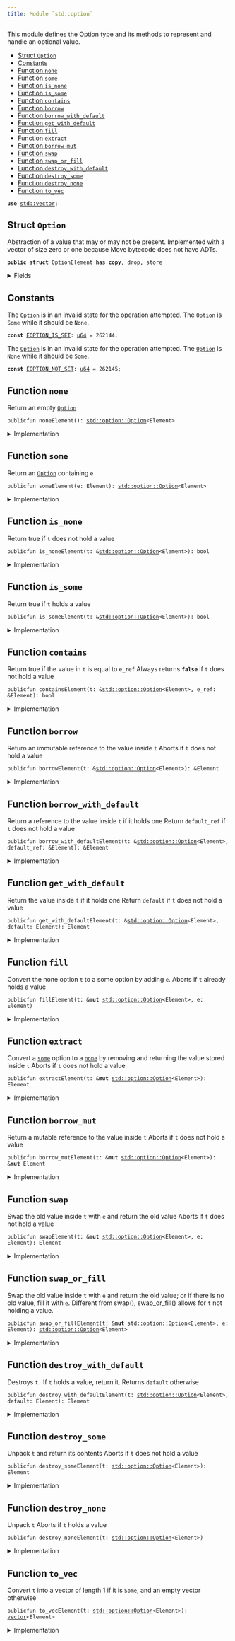 ```yaml
---
title: Module `std::option`
---
```


This module defines the Option type and its methods to represent and handle an optional value.


-  [Struct `Option`](#std_option_Option)
-  [Constants](#@Constants_0)
-  [Function `none`](#std_option_none)
-  [Function `some`](#std_option_some)
-  [Function `is_none`](#std_option_is_none)
-  [Function `is_some`](#std_option_is_some)
-  [Function `contains`](#std_option_contains)
-  [Function `borrow`](#std_option_borrow)
-  [Function `borrow_with_default`](#std_option_borrow_with_default)
-  [Function `get_with_default`](#std_option_get_with_default)
-  [Function `fill`](#std_option_fill)
-  [Function `extract`](#std_option_extract)
-  [Function `borrow_mut`](#std_option_borrow_mut)
-  [Function `swap`](#std_option_swap)
-  [Function `swap_or_fill`](#std_option_swap_or_fill)
-  [Function `destroy_with_default`](#std_option_destroy_with_default)
-  [Function `destroy_some`](#std_option_destroy_some)
-  [Function `destroy_none`](#std_option_destroy_none)
-  [Function `to_vec`](#std_option_to_vec)


<pre><code><b>use</b> <a href="std/vector.md#std_vector">std::vector</a>;
</code></pre>



<a name="std_option_Option"></a>

## Struct `Option`

Abstraction of a value that may or may not be present. Implemented with a vector of size
zero or one because Move bytecode does not have ADTs.


<pre><code><b>public</b> <b>struct</b> OptionElement <b>has</b> <b>copy</b>, drop, store
</code></pre>



<details>
<summary>Fields</summary>


<dl>
<dt>
<code>vec: <a href="std/vector.md#std_vector">vector</a>&lt;Element&gt;</code>
</dt>
<dd>
</dd>
</dl>


</details>

<a name="@Constants_0"></a>

## Constants


<a name="std_option_EOPTION_IS_SET"></a>

The <code><a href="std/option.md#std_option_Option">Option</a></code> is in an invalid state for the operation attempted.
The <code><a href="std/option.md#std_option_Option">Option</a></code> is <code>Some</code> while it should be <code>None</code>.


<pre><code><b>const</b> <a href="std/option.md#std_option_EOPTION_IS_SET">EOPTION_IS_SET</a>: <a href="std/u64.md#std_u64">u64</a> = 262144;
</code></pre>



<a name="std_option_EOPTION_NOT_SET"></a>

The <code><a href="std/option.md#std_option_Option">Option</a></code> is in an invalid state for the operation attempted.
The <code><a href="std/option.md#std_option_Option">Option</a></code> is <code>None</code> while it should be <code>Some</code>.


<pre><code><b>const</b> <a href="std/option.md#std_option_EOPTION_NOT_SET">EOPTION_NOT_SET</a>: <a href="std/u64.md#std_u64">u64</a> = 262145;
</code></pre>



<a name="std_option_none"></a>

## Function `none`

Return an empty <code><a href="std/option.md#std_option_Option">Option</a></code>


<pre><code>publicfun noneElement(): <a href="std/option.md#std_option_Option">std::option::Option</a>&lt;Element&gt;
</code></pre>



<details>
<summary>Implementation</summary>


<pre><code><b>public</b> <b>fun</b> <a href="std/option.md#std_option_none">none</a>&lt;Element&gt;(): <a href="std/option.md#std_option_Option">Option</a>&lt;Element&gt; {
    <a href="std/option.md#std_option_Option">Option</a> { vec: <a href="std/vector.md#std_vector_empty">vector::empty</a>() }
}
</code></pre>



</details>

<a name="std_option_some"></a>

## Function `some`

Return an <code><a href="std/option.md#std_option_Option">Option</a></code> containing <code>e</code>


<pre><code>publicfun someElement(e: Element): <a href="std/option.md#std_option_Option">std::option::Option</a>&lt;Element&gt;
</code></pre>



<details>
<summary>Implementation</summary>


<pre><code><b>public</b> <b>fun</b> <a href="std/option.md#std_option_some">some</a>&lt;Element&gt;(e: Element): <a href="std/option.md#std_option_Option">Option</a>&lt;Element&gt; {
    <a href="std/option.md#std_option_Option">Option</a> { vec: <a href="std/vector.md#std_vector_singleton">vector::singleton</a>(e) }
}
</code></pre>



</details>

<a name="std_option_is_none"></a>

## Function `is_none`

Return true if <code>t</code> does not hold a value


<pre><code>publicfun is_noneElement(t: &<a href="std/option.md#std_option_Option">std::option::Option</a>&lt;Element&gt;): bool
</code></pre>



<details>
<summary>Implementation</summary>


<pre><code><b>public</b> <b>fun</b> <a href="std/option.md#std_option_is_none">is_none</a>&lt;Element&gt;(t: &<a href="std/option.md#std_option_Option">Option</a>&lt;Element&gt;): bool {
    t.vec.is_empty()
}
</code></pre>



</details>

<a name="std_option_is_some"></a>

## Function `is_some`

Return true if <code>t</code> holds a value


<pre><code>publicfun is_someElement(t: &<a href="std/option.md#std_option_Option">std::option::Option</a>&lt;Element&gt;): bool
</code></pre>



<details>
<summary>Implementation</summary>


<pre><code><b>public</b> <b>fun</b> <a href="std/option.md#std_option_is_some">is_some</a>&lt;Element&gt;(t: &<a href="std/option.md#std_option_Option">Option</a>&lt;Element&gt;): bool {
    !t.vec.is_empty()
}
</code></pre>



</details>

<a name="std_option_contains"></a>

## Function `contains`

Return true if the value in <code>t</code> is equal to <code>e_ref</code>
Always returns <code><b>false</b></code> if <code>t</code> does not hold a value


<pre><code>publicfun containsElement(t: &<a href="std/option.md#std_option_Option">std::option::Option</a>&lt;Element&gt;, e_ref: &Element): bool
</code></pre>



<details>
<summary>Implementation</summary>


<pre><code><b>public</b> <b>fun</b> <a href="std/option.md#std_option_contains">contains</a>&lt;Element&gt;(t: &<a href="std/option.md#std_option_Option">Option</a>&lt;Element&gt;, e_ref: &Element): bool {
    t.vec.<a href="std/option.md#std_option_contains">contains</a>(e_ref)
}
</code></pre>



</details>

<a name="std_option_borrow"></a>

## Function `borrow`

Return an immutable reference to the value inside <code>t</code>
Aborts if <code>t</code> does not hold a value


<pre><code>publicfun borrowElement(t: &<a href="std/option.md#std_option_Option">std::option::Option</a>&lt;Element&gt;): &Element
</code></pre>



<details>
<summary>Implementation</summary>


<pre><code><b>public</b> <b>fun</b> <a href="std/option.md#std_option_borrow">borrow</a>&lt;Element&gt;(t: &<a href="std/option.md#std_option_Option">Option</a>&lt;Element&gt;): &Element {
    <b>assert</b>!(t.<a href="std/option.md#std_option_is_some">is_some</a>(), <a href="std/option.md#std_option_EOPTION_NOT_SET">EOPTION_NOT_SET</a>);
    &t.vec[0]
}
</code></pre>



</details>

<a name="std_option_borrow_with_default"></a>

## Function `borrow_with_default`

Return a reference to the value inside <code>t</code> if it holds one
Return <code>default_ref</code> if <code>t</code> does not hold a value


<pre><code>publicfun borrow_with_defaultElement(t: &<a href="std/option.md#std_option_Option">std::option::Option</a>&lt;Element&gt;, default_ref: &Element): &Element
</code></pre>



<details>
<summary>Implementation</summary>


<pre><code><b>public</b> <b>fun</b> <a href="std/option.md#std_option_borrow_with_default">borrow_with_default</a>&lt;Element&gt;(t: &<a href="std/option.md#std_option_Option">Option</a>&lt;Element&gt;, default_ref: &Element): &Element {
    <b>let</b> vec_ref = &t.vec;
    <b>if</b> (vec_ref.is_empty()) default_ref
    <b>else</b> &vec_ref[0]
}
</code></pre>



</details>

<a name="std_option_get_with_default"></a>

## Function `get_with_default`

Return the value inside <code>t</code> if it holds one
Return <code>default</code> if <code>t</code> does not hold a value


<pre><code>publicfun get_with_defaultElement(t: &<a href="std/option.md#std_option_Option">std::option::Option</a>&lt;Element&gt;, default: Element): Element
</code></pre>



<details>
<summary>Implementation</summary>


<pre><code><b>public</b> <b>fun</b> <a href="std/option.md#std_option_get_with_default">get_with_default</a>&lt;Element: <b>copy</b> + drop&gt;(t: &<a href="std/option.md#std_option_Option">Option</a>&lt;Element&gt;, default: Element): Element {
    <b>let</b> vec_ref = &t.vec;
    <b>if</b> (vec_ref.is_empty()) default
    <b>else</b> vec_ref[0]
}
</code></pre>



</details>

<a name="std_option_fill"></a>

## Function `fill`

Convert the none option <code>t</code> to a some option by adding <code>e</code>.
Aborts if <code>t</code> already holds a value


<pre><code>publicfun fillElement(t: &<b>mut</b> <a href="std/option.md#std_option_Option">std::option::Option</a>&lt;Element&gt;, e: Element)
</code></pre>



<details>
<summary>Implementation</summary>


<pre><code><b>public</b> <b>fun</b> <a href="std/option.md#std_option_fill">fill</a>&lt;Element&gt;(t: &<b>mut</b> <a href="std/option.md#std_option_Option">Option</a>&lt;Element&gt;, e: Element) {
    <b>let</b> vec_ref = &<b>mut</b> t.vec;
    <b>if</b> (vec_ref.is_empty()) vec_ref.push_back(e)
    <b>else</b> <b>abort</b> <a href="std/option.md#std_option_EOPTION_IS_SET">EOPTION_IS_SET</a>
}
</code></pre>



</details>

<a name="std_option_extract"></a>

## Function `extract`

Convert a <code><a href="std/option.md#std_option_some">some</a></code> option to a <code><a href="std/option.md#std_option_none">none</a></code> by removing and returning the value stored inside <code>t</code>
Aborts if <code>t</code> does not hold a value


<pre><code>publicfun extractElement(t: &<b>mut</b> <a href="std/option.md#std_option_Option">std::option::Option</a>&lt;Element&gt;): Element
</code></pre>



<details>
<summary>Implementation</summary>


<pre><code><b>public</b> <b>fun</b> <a href="std/option.md#std_option_extract">extract</a>&lt;Element&gt;(t: &<b>mut</b> <a href="std/option.md#std_option_Option">Option</a>&lt;Element&gt;): Element {
    <b>assert</b>!(t.<a href="std/option.md#std_option_is_some">is_some</a>(), <a href="std/option.md#std_option_EOPTION_NOT_SET">EOPTION_NOT_SET</a>);
    t.vec.pop_back()
}
</code></pre>



</details>

<a name="std_option_borrow_mut"></a>

## Function `borrow_mut`

Return a mutable reference to the value inside <code>t</code>
Aborts if <code>t</code> does not hold a value


<pre><code>publicfun borrow_mutElement(t: &<b>mut</b> <a href="std/option.md#std_option_Option">std::option::Option</a>&lt;Element&gt;): &<b>mut</b> Element
</code></pre>



<details>
<summary>Implementation</summary>


<pre><code><b>public</b> <b>fun</b> <a href="std/option.md#std_option_borrow_mut">borrow_mut</a>&lt;Element&gt;(t: &<b>mut</b> <a href="std/option.md#std_option_Option">Option</a>&lt;Element&gt;): &<b>mut</b> Element {
    <b>assert</b>!(t.<a href="std/option.md#std_option_is_some">is_some</a>(), <a href="std/option.md#std_option_EOPTION_NOT_SET">EOPTION_NOT_SET</a>);
    &<b>mut</b> t.vec[0]
}
</code></pre>



</details>

<a name="std_option_swap"></a>

## Function `swap`

Swap the old value inside <code>t</code> with <code>e</code> and return the old value
Aborts if <code>t</code> does not hold a value


<pre><code>publicfun swapElement(t: &<b>mut</b> <a href="std/option.md#std_option_Option">std::option::Option</a>&lt;Element&gt;, e: Element): Element
</code></pre>



<details>
<summary>Implementation</summary>


<pre><code><b>public</b> <b>fun</b> <a href="std/option.md#std_option_swap">swap</a>&lt;Element&gt;(t: &<b>mut</b> <a href="std/option.md#std_option_Option">Option</a>&lt;Element&gt;, e: Element): Element {
    <b>assert</b>!(t.<a href="std/option.md#std_option_is_some">is_some</a>(), <a href="std/option.md#std_option_EOPTION_NOT_SET">EOPTION_NOT_SET</a>);
    <b>let</b> vec_ref = &<b>mut</b> t.vec;
    <b>let</b> old_value = vec_ref.pop_back();
    vec_ref.push_back(e);
    old_value
}
</code></pre>



</details>

<a name="std_option_swap_or_fill"></a>

## Function `swap_or_fill`

Swap the old value inside <code>t</code> with <code>e</code> and return the old value;
or if there is no old value, fill it with <code>e</code>.
Different from swap(), swap_or_fill() allows for <code>t</code> not holding a value.


<pre><code>publicfun swap_or_fillElement(t: &<b>mut</b> <a href="std/option.md#std_option_Option">std::option::Option</a>&lt;Element&gt;, e: Element): <a href="std/option.md#std_option_Option">std::option::Option</a>&lt;Element&gt;
</code></pre>



<details>
<summary>Implementation</summary>


<pre><code><b>public</b> <b>fun</b> <a href="std/option.md#std_option_swap_or_fill">swap_or_fill</a>&lt;Element&gt;(t: &<b>mut</b> <a href="std/option.md#std_option_Option">Option</a>&lt;Element&gt;, e: Element): <a href="std/option.md#std_option_Option">Option</a>&lt;Element&gt; {
    <b>let</b> vec_ref = &<b>mut</b> t.vec;
    <b>let</b> old_value = <b>if</b> (vec_ref.is_empty()) <a href="std/option.md#std_option_none">none</a>()
    <b>else</b> <a href="std/option.md#std_option_some">some</a>(vec_ref.pop_back());
    vec_ref.push_back(e);
    old_value
}
</code></pre>



</details>

<a name="std_option_destroy_with_default"></a>

## Function `destroy_with_default`

Destroys <code>t.</code> If <code>t</code> holds a value, return it. Returns <code>default</code> otherwise


<pre><code>publicfun destroy_with_defaultElement(t: <a href="std/option.md#std_option_Option">std::option::Option</a>&lt;Element&gt;, default: Element): Element
</code></pre>



<details>
<summary>Implementation</summary>


<pre><code><b>public</b> <b>fun</b> <a href="std/option.md#std_option_destroy_with_default">destroy_with_default</a>&lt;Element: drop&gt;(t: <a href="std/option.md#std_option_Option">Option</a>&lt;Element&gt;, default: Element): Element {
    <b>let</b> <a href="std/option.md#std_option_Option">Option</a> { <b>mut</b> vec } = t;
    <b>if</b> (vec.is_empty()) default
    <b>else</b> vec.pop_back()
}
</code></pre>



</details>

<a name="std_option_destroy_some"></a>

## Function `destroy_some`

Unpack <code>t</code> and return its contents
Aborts if <code>t</code> does not hold a value


<pre><code>publicfun destroy_someElement(t: <a href="std/option.md#std_option_Option">std::option::Option</a>&lt;Element&gt;): Element
</code></pre>



<details>
<summary>Implementation</summary>


<pre><code><b>public</b> <b>fun</b> <a href="std/option.md#std_option_destroy_some">destroy_some</a>&lt;Element&gt;(t: <a href="std/option.md#std_option_Option">Option</a>&lt;Element&gt;): Element {
    <b>assert</b>!(t.<a href="std/option.md#std_option_is_some">is_some</a>(), <a href="std/option.md#std_option_EOPTION_NOT_SET">EOPTION_NOT_SET</a>);
    <b>let</b> <a href="std/option.md#std_option_Option">Option</a> { <b>mut</b> vec } = t;
    <b>let</b> elem = vec.pop_back();
    vec.destroy_empty();
    elem
}
</code></pre>



</details>

<a name="std_option_destroy_none"></a>

## Function `destroy_none`

Unpack <code>t</code>
Aborts if <code>t</code> holds a value


<pre><code>publicfun destroy_noneElement(t: <a href="std/option.md#std_option_Option">std::option::Option</a>&lt;Element&gt;)
</code></pre>



<details>
<summary>Implementation</summary>


<pre><code><b>public</b> <b>fun</b> <a href="std/option.md#std_option_destroy_none">destroy_none</a>&lt;Element&gt;(t: <a href="std/option.md#std_option_Option">Option</a>&lt;Element&gt;) {
    <b>assert</b>!(t.<a href="std/option.md#std_option_is_none">is_none</a>(), <a href="std/option.md#std_option_EOPTION_IS_SET">EOPTION_IS_SET</a>);
    <b>let</b> <a href="std/option.md#std_option_Option">Option</a> { vec } = t;
    vec.destroy_empty()
}
</code></pre>



</details>

<a name="std_option_to_vec"></a>

## Function `to_vec`

Convert <code>t</code> into a vector of length 1 if it is <code>Some</code>,
and an empty vector otherwise


<pre><code>publicfun to_vecElement(t: <a href="std/option.md#std_option_Option">std::option::Option</a>&lt;Element&gt;): <a href="std/vector.md#std_vector">vector</a>&lt;Element&gt;
</code></pre>



<details>
<summary>Implementation</summary>


<pre><code><b>public</b> <b>fun</b> <a href="std/option.md#std_option_to_vec">to_vec</a>&lt;Element&gt;(t: <a href="std/option.md#std_option_Option">Option</a>&lt;Element&gt;): <a href="std/vector.md#std_vector">vector</a>&lt;Element&gt; {
    <b>let</b> <a href="std/option.md#std_option_Option">Option</a> { vec } = t;
    vec
}
</code></pre>



</details>
